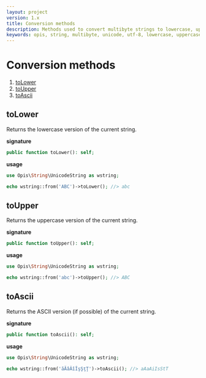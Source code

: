 ```yaml
---
layout: project
version: 1.x
title: Conversion methods
description: Methods used to convert multibyte strings to lowercase, uppercase and ASCII.
keywords: opis, string, multibyte, unicode, utf-8, lowercase, uppercase, ascii
---
```

# Conversion methods

1. [toLower](#tolower)
2. [toUpper](#toupper)
3. [toAscii](#toascii)

## toLower

Returns the lowercase version of the current string.

**signature**

```php
public function toLower(): self;
```

**usage**

```php
use Opis\String\UnicodeString as wstring;

echo wstring::from('ABC')->toLower(); //> abc
```

## toUpper

Returns the uppercase version of the current string.

**signature**

```php
public function toUpper(): self;
```

**usage**

```php
use Opis\String\UnicodeString as wstring;

echo wstring::from('abc')->toUpper(); //> ABC
```

## toAscii

Returns the ASCII version (if possible) of the current string.

**signature**

```php
public function toAscii(): self;
```

**usage**

```php
use Opis\String\UnicodeString as wstring;

echo wstring::from('ăĂâÂîÎşŞţŢ')->toAscii(); //> aAaAiIsStT
```
